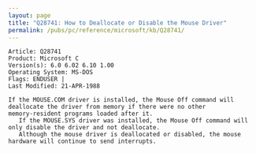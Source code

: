 ```yaml
---
layout: page
title: "Q28741: How to Deallocate or Disable the Mouse Driver"
permalink: /pubs/pc/reference/microsoft/kb/Q28741/
---
```


	Article: Q28741
	Product: Microsoft C
	Version(s): 6.0 6.02 6.10 1.00
	Operating System: MS-DOS
	Flags: ENDUSER |
	Last Modified: 21-APR-1988
	
	If the MOUSE.COM driver is installed, the Mouse Off command will
	deallocate the driver from memory if there were no other
	memory-resident programs loaded after it.
	   If the MOUSE.SYS driver was installed, the Mouse Off command will
	only disable the driver and not deallocate.
	   Although the mouse driver is deallocated or disabled, the mouse
	hardware will continue to send interrupts.
